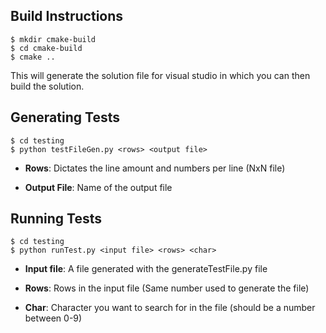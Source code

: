 ## Build Instructions   
```
$ mkdir cmake-build
$ cd cmake-build
$ cmake ..
```
This will generate the solution file for visual studio in which you can then build the solution.

## Generating Tests
```
$ cd testing
$ python testFileGen.py <rows> <output file>
```
- **Rows**: Dictates the line amount and numbers per line (NxN file)

- **Output File**: Name of the output file


## Running Tests
```
$ cd testing
$ python runTest.py <input file> <rows> <char>
```

- **Input file**: 
A file generated with the generateTestFile.py file


- **Rows**:
 Rows in the input file (Same number used to generate the file)

- **Char**: 
Character you want to search for in the file (should be a number between 0-9)
